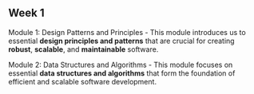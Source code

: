 ## Week 1  
Module 1: Design Patterns and Principles - 
This module introduces us to essential **design principles and patterns** that are crucial for creating **robust**, **scalable**, and **maintainable** software.

Module 2: Data Structures and Algorithms - 
This module focuses on essential **data structures and algorithms** that form the foundation of efficient and scalable software development.


